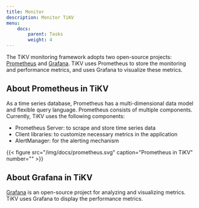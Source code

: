```yaml
---
title: Monitor
description: Monitor TiKV
menu:
    docs:
        parent: Tasks
        weight: 4
---
```


The TiKV monitoring framework adopts two open-source projects: [Prometheus](https://github.com/prometheus/prometheus) and [Grafana](https://github.com/grafana/grafana). TiKV uses Prometheus to store the monitoring and performance metrics, and uses Grafana to visualize these metrics.

## About Prometheus in TiKV

As a time series database, Prometheus has a multi-dimensional data model and flexible query language. Prometheus consists of multiple components. Currently, TiKV uses the following components:

- Prometheus Server: to scrape and store time series data
- Client libraries: to customize necessary metrics in the application
- AlertManager: for the alerting mechanism

{{< figure
    src="/img/docs/prometheus.svg"
    caption="Prometheus in TiKV"
    number="" >}}

## About Grafana in TiKV

[Grafana](https://github.com/grafana/grafana) is an open-source project for analyzing and visualizing metrics. TiKV uses Grafana to display the performance metrics.